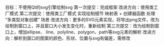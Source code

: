 目标：不使用Qt的svg引擎绘制svg
第一次提交：完成框架
改进方向：使用类工厂模式
第二次提交：使用类工厂模式 实现绘制细节
映射表 + 创建器函数 处理 “多类型对象创建” 场景
改进方向：更多的SVG元素实现，将导出png文件，改为绘制到窗口上，并且窗口大小发生变化时，重新绘制
第三次提交：改为绘制到窗口上，增加ellipse、 line、polyline、polygon、path等svg元素的解析
改进方向：解析到窗口的图案的颜色、形状、位置与svg有偏差，需修改
